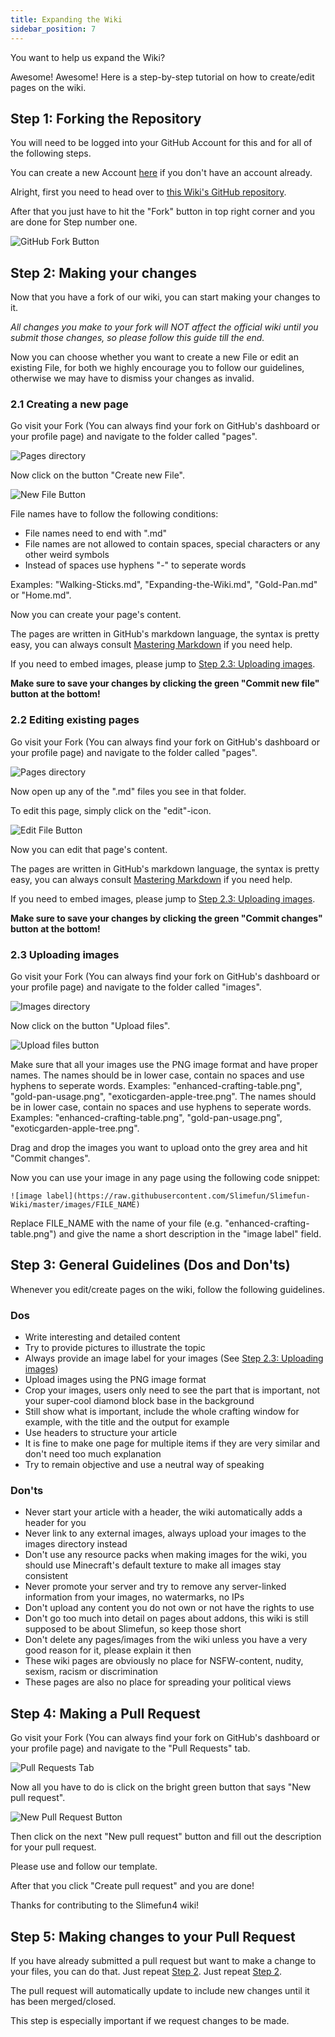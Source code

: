```yaml
---
title: Expanding the Wiki
sidebar_position: 7
---
```


You want to help us expand the Wiki?

Awesome! Awesome! Here is a step-by-step tutorial on how to create/edit pages on the wiki.

## Step 1: Forking the Repository

You will need to be logged into your GitHub Account for this and for all of the following steps.

You can create a new Account [here](https://github.com/join) if you don't have an account already.

Alright, first you need to head over to [this Wiki's GitHub repository](https://github.com/Slimefun/Slimefun-Wiki/).

After that you just have to hit the "Fork" button in top right corner and you are done for Step number one.

![GitHub Fork Button](https://raw.githubusercontent.com/Slimefun/Slimefun-Wiki/master/images/github-tutorial-fork.png)

## Step 2: Making your changes

Now that you have a fork of our wiki, you can start making your changes to it.

_All changes you make to your fork will NOT affect the official wiki until you submit those changes, so please follow this guide till the end._

Now you can choose whether you want to create a new File or edit an existing File, for both we highly encourage you to follow our guidelines, otherwise we may have to dismiss your changes as invalid.

### 2.1 Creating a new page

Go visit your Fork (You can always find your fork on GitHub's dashboard or your profile page) and navigate to the folder called "pages".

![Pages directory](https://raw.githubusercontent.com/Slimefun/Slimefun-Wiki/master/images/github-tutorial-pages.png)

Now click on the button "Create new File".

![New File Button](https://raw.githubusercontent.com/Slimefun/Slimefun-Wiki/master/images/github-tutorial-new-file.png)

File names have to follow the following conditions:

* File names need to end with ".md"
* File names are not allowed to contain spaces, special characters or any other weird symbols
* Instead of spaces use hyphens "-" to seperate words

Examples: "Walking-Sticks.md", "Expanding-the-Wiki.md", "Gold-Pan.md" or "Home.md".

Now you can create your page's content.

The pages are written in GitHub's markdown language, the syntax is pretty easy, you can always consult [Mastering Markdown](https://guides.github.com/features/mastering-markdown/) if you need help.

If you need to embed images, please jump to [Step 2.3: Uploading images](#23-uploading-images).

**Make sure to save your changes by clicking the green "Commit new file" button at the bottom!**

### 2.2 Editing existing pages

Go visit your Fork (You can always find your fork on GitHub's dashboard or your profile page) and navigate to the folder called "pages".

![Pages directory](https://raw.githubusercontent.com/Slimefun/Slimefun-Wiki/master/images/github-tutorial-pages.png)

Now open up any of the ".md" files you see in that folder.

To edit this page, simply click on the "edit"-icon.

![Edit File Button](https://raw.githubusercontent.com/Slimefun/Slimefun-Wiki/master/images/github-tutorial-edit.png)

Now you can edit that page's content.

The pages are written in GitHub's markdown language, the syntax is pretty easy, you can always consult [Mastering Markdown](https://guides.github.com/features/mastering-markdown/) if you need help.

If you need to embed images, please jump to [Step 2.3: Uploading images](#23-uploading-images).

**Make sure to save your changes by clicking the green "Commit changes" button at the bottom!**

### 2.3 Uploading images

Go visit your Fork (You can always find your fork on GitHub's dashboard or your profile page) and navigate to the folder called "images".

![Images directory](https://raw.githubusercontent.com/Slimefun/Slimefun-Wiki/master/images/github-tutorial-images.png)

Now click on the button "Upload files".

![Upload files button](https://raw.githubusercontent.com/Slimefun/Slimefun-Wiki/master/images/github-tutorial-upload-image.png)

Make sure that all your images use the PNG image format and have proper names. The names should be in lower case, contain no spaces and use hyphens to seperate words. Examples: "enhanced-crafting-table.png", "gold-pan-usage.png", "exoticgarden-apple-tree.png". The names should be in lower case, contain no spaces and use hyphens to seperate words. Examples: "enhanced-crafting-table.png", "gold-pan-usage.png", "exoticgarden-apple-tree.png".

Drag and drop the images you want to upload onto the grey area and hit "Commit changes".

Now you can use your image in any page using the following code snippet:

`![image label](https://raw.githubusercontent.com/Slimefun/Slimefun-Wiki/master/images/FILE_NAME)`

Replace FILE_NAME with the name of your file (e.g. "enhanced-crafting-table.png") and give the name a short description in the "image label" field.

## Step 3: General Guidelines (Dos and Don'ts)

Whenever you edit/create pages on the wiki, follow the following guidelines.

### **Dos**

* Write interesting and detailed content
* Try to provide pictures to illustrate the topic
* Always provide an image label for your images (See [Step 2.3: Uploading images](#23-uploading-images))
* Upload images using the PNG image format
* Crop your images, users only need to see the part that is important, not your super-cool diamond block base in the background
* Still show what is important, include the whole crafting window for example, with the title and the output for example
* Use headers to structure your article
* It is fine to make one page for multiple items if they are very similar and don't need too much explanation
* Try to remain objective and use a neutral way of speaking

### **Don'ts**

* Never start your article with a header, the wiki automatically adds a header for you
* Never link to any external images, always upload your images to the images directory instead
* Don't use any resource packs when making images for the wiki, you should use Minecraft's default texture to make all images stay consistent
* Never promote your server and try to remove any server-linked information from your images, no watermarks, no IPs
* Don't upload any content you do not own or not have the rights to use
* Don't go too much into detail on pages about addons, this wiki is still supposed to be about Slimefun, so keep those short
* Don't delete any pages/images from the wiki unless you have a very good reason for it, please explain it then
* These wiki pages are obviously no place for NSFW-content, nudity, sexism, racism or discrimination
* These pages are also no place for spreading your political views

## Step 4: Making a Pull Request

Go visit your Fork (You can always find your fork on GitHub's dashboard or your profile page) and navigate to the "Pull Requests" tab.

![Pull Requests Tab](https://raw.githubusercontent.com/Slimefun/Slimefun-Wiki/master/images/github-tutorial-pr-tab.png)

Now all you have to do is click on the bright green button that says "New pull request".

![New Pull Request Button](https://raw.githubusercontent.com/Slimefun/Slimefun-Wiki/master/images/github-tutorial-pr-button.png)

Then click on the next "New pull request" button and fill out the description for your pull request.

Please use and follow our template.

After that you click "Create pull request" and you are done!

Thanks for contributing to the Slimefun4 wiki!

## Step 5: Making changes to your Pull Request

If you have already submitted a pull request but want to make a change to your files, you can do that. Just repeat [Step 2](#step-2-making-your-changes). Just repeat [Step 2](#step-2-making-your-changes).

The pull request will automatically update to include new changes until it has been merged/closed.

This step is especially important if we request changes to be made.

